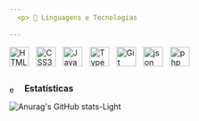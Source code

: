 ```yaml
---
  <p> 🤖 Linguagens e Tecnologias
   
---
```




<img align="left"
  title="HTML5"
  alt="HTML5 icon"
  style="padding-right:10px;"
  width="35px"
  src="https://cdn.jsdelivr.net/gh/devicons/devicon@latest/icons/html5/html5-original.svg" />

  <img align="left"
    title="CSS3"
  alt="CSS3 icon"
  style="padding-right:10px;"
  width="35px"
  src="https://cdn.jsdelivr.net/gh/devicons/devicon@latest/icons/css3/css3-original.svg" />
          
            
  <img align="left"
    title="JavaScript"
  alt="JavaScript icon"
  style="padding-right:10px;"
  width="35px"
  src="https://cdn.jsdelivr.net/gh/devicons/devicon@latest/icons/javascript/javascript-original.svg" />
          
          
  <img align="left"
    title="TypeScript"
  alt="TypeScript icon"
  style="padding-right:10px;"
  width="35px"
  src="https://cdn.jsdelivr.net/gh/devicons/devicon@latest/icons/typescript/typescript-original.svg" />

  <img align="left"
    title="Git"
  alt="Git icon"
  style="padding-right:10px;"
  width="35px"
  src="https://cdn.jsdelivr.net/gh/devicons/devicon@latest/icons/git/git-original.svg" />

  <img align="left"
    title="JSON"
  alt="json icon"
  style="padding-right:10px;"
  width="35px"
  src="https://cdn.jsdelivr.net/gh/devicons/devicon@latest/icons/json/json-original.svg" />



  <img align="left"
    title="PHP"
  alt="php icon"
  style="padding-right:10px;"
  width="35px"
  src="https://cdn.jsdelivr.net/gh/devicons/devicon@latest/icons/php/php-original.svg" />

<br>
<br>
<br>
<p>
  <img 
    src="https://www.svgrepo.com/show/67493/statistics.svg" 
    width="15px" 
    alt="estatísticas icon" 
    style="vertical-align: middle; padding-right: 8px;" />
  <strong style="font-size: 1.1em;">Estatísticas</strong>
</p>

![Anurag's GitHub stats-Light](https://github-readme-stats.vercel.app/api?username=paulo-demetrio&show_icons=true&theme=dracula)



  



  
   
